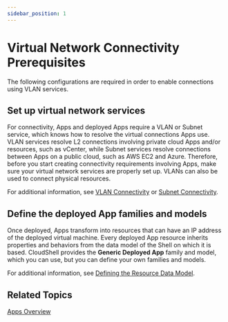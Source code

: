 ```yaml
---
sidebar_position: 1
---
```


# Virtual Network Connectivity Prerequisites

The following configurations are required in order to enable connections using VLAN services.

## Set up virtual network services

For connectivity, Apps and deployed Apps require a VLAN or Subnet service, which knows how to resolve the virtual connections Apps use. VLAN services resolve L2 connections involving private cloud Apps and/or resources, such as vCenter, while Subnet services resolve connections between Apps on a public cloud, such as AWS EC2 and Azure. Therefore, before you start creating connectivity requirements involving Apps, make sure your virtual network services are properly set up. VLANs can also be used to connect physical resources.

For additional information, see [VLAN Connectivity](https://help.quali.com/Online%20Help/0.0/Portal/Content/Admn/Cnct-Ctrl-VLAN.htm) or [Subnet Connectivity](https://help.quali.com/Online%20Help/0.0/Portal/Content/Admn/Cnct-Ctrl-Subnets.htm).

## Define the deployed App families and models

Once deployed, Apps transform into resources that can have an IP address of the deployed virtual machine. Every deployed App resource inherits properties and behaviors from the data model of the Shell on which it is based. CloudShell provides the **Generic Deployed App** family and model, which you can use, but you can define your own families and models.

For additional information, see [Defining the Resource Data Model](https://help.quali.com/Online%20Help/0.0/Portal/Content/Admn/Dfn-Rsrc-Data-Mdl.htm).

## Related Topics

[Apps Overview](https://help.quali.com/Online%20Help/0.0/Portal/Content/CSP/LAB-MNG/Features/Apps.htm)